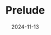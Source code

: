 ---  
layout: startup_page  
title: "Prelude"  
id: "prelude.so"  
permalink: "/preludeprelude.so11132024/"  
website: "https://prelude.so/"  
funding_round: "Seed"  
funding_amount: "$8M"  
investors: "Singular, Seedcamp"  
about: "Prelude develops a fraud-resistant SMS verification API, acting as a smart broker between businesses and mobile network operators to optimize message routing and cost-effectiveness. The company helps businesses reduce verification costs, enhance fraud protection, and improve conversion rates. It serves dozens of enterprise customers worldwide across various sectors."  
markets: "Fintech, Computer and Network Security, Cyber Security, Desktop Apps, Information Technology"  
hq: "Seattle, Washington, United States"  
founded_year: "2017"  
linkedin: "https://www.linkedin.com/company/preludesecurity"  
twitter: "https://twitter.com/preludeorg"  
instagram: ""  
facebook: "https://www.facebook.com/thepreludeinstitute"  
crunchbase: "https://www.crunchbase.com/organization/prelude-84fb"  
pitchbook: "https://pitchbook.com/profiles/company/399568-33"  

date_display: "13-Nov-2024"  
date: "2024-11-13"

# SEO Optimization  
meta_title: "Prelude - Seed Funding ($8M)"  
meta_description: "Prelude, Prelude develops a fraud-resistant SMS verification API, acting as a smart broker between businesses and mobile network operators to optimize message ..."  
meta_keywords: "Prelude, Fintech, Computer and Network Security, Cyber Security, Desktop Apps, Information Technology, Seed funding"  
canonical_url: "https://startup.projectstartups.com/preludeprelude.so11132024/"  
---
